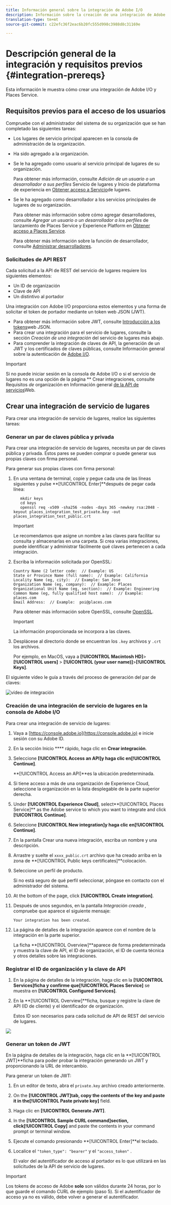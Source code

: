 ```yaml
---
title: Información general sobre la integración de Adobe I/O
description: Información sobre la creación de una integración de Adobe I/O.
translation-type: tm+mt
source-git-commit: c22efc36f2eac6b20fc555d998c3988d8c31169e

---
```



# Descripción general de la integración y requisitos previos {#integration-prereqs}

Esta información le muestra cómo crear una integración de Adobe I/O y Places Service.

## Requisitos previos para el acceso de los usuarios

Compruebe con el administrador del sistema de su organización que se han completado las siguientes tareas:

* Los lugares de servicio principal aparecen en la consola de administración de la organización.
* Ha sido agregado a la organización.
* Se le ha agregado como usuario al servicio principal de lugares de su organización.

   Para obtener más información, consulte *Adición de un usuario o un desarrollador a sus perfiles* Servicio de lugares y Inicio de plataforma de experiencia en [Obtener acceso a Servicio](/help/places-gain-access.md)de lugares.

* Se le ha agregado como desarrollador a los servicios principales de lugares de su organización.

   Para obtener más información sobre cómo agregar desarrolladores, consulte *Agregar un usuario o un desarrollador a los perfiles* de lanzamiento de Places Service y Experience Platform en [Obtener acceso a Places Service](/help/places-gain-access.md).

   Para obtener más información sobre la función de desarrollador, consulte [Administrar desarrolladores](https://helpx.adobe.com/enterprise/using/manage-developers.html).

### Solicitudes de API REST

Cada solicitud a la API de REST del servicio de lugares requiere los siguientes elementos:

* Un ID de organización
* Clave de API
* Un distintivo al portador

Una integración con Adobe I/O proporciona estos elementos y una forma de solicitar el token de portador mediante un token web JSON (JWT).

* Para obtener más información sobre JWT, consulte [Introducción a los tokens](https://jwt.io/introduction/)web JSON.
* Para crear una integración para el servicio de lugares, consulte la sección *Creación de una integración* del servicio de lugares más abajo.
* Para comprender la integración de claves de API, la generación de un JWT y los certificados de claves públicas, consulte Información general sobre la autenticación de [Adobe I/O](https://www.adobe.io/apis/cloudplatform/console/authentication/gettingstarted.html).

>[!IMPORTANT]
>
>Si no puede iniciar sesión en la consola de Adobe I/O o si el servicio de lugares no es una opción de la página ** Crear integraciones, consulte Requisitos *de* organización en Información general [de la API de servicios](/help/web-service-api/places-web-services.md)Web.

## Crear una integración de servicio de lugares

Para crear una integración de servicio de lugares, realice las siguientes tareas:

### Generar un par de claves pública y privada

Para crear una integración de servicio de lugares, necesita un par de claves pública y privada. Estos pares se pueden comprar o puede generar sus propias claves con firma personal.

Para generar sus propias claves con firma personal:

1. En una ventana de terminal, copie y pegue cada una de las líneas siguientes y pulse **[!UICONTROL Enter]**después de pegar cada línea:

   ```text
      mkdir keys
      cd keys
      openssl req -x509 -sha256 -nodes -days 365 -newkey rsa:2048 -keyout places_integration_test_private.key -out    places_integration_test_public.crt
   ```

   >[!IMPORTANT]
   >
   >Le recomendamos que asigne un nombre a las claves para facilitar su consulta y almacenarlas en una carpeta. Si crea varias integraciones, puede identificar y administrar fácilmente qué claves pertenecen a cada integración.

1. Escriba la información solicitada por OpenSSL:

   ```text
   Country Name (2 letter code:  // Example: US
   State or Province Name (full name):  // Example: California
   Locality Name (eg, city):  // Example: San Jose
   Organization Name (eg, company):  // Example: Places
   Organizational Unit Name (eg, section):  // Example: Engineering
   Common Name (eg, fully qualified host name):  // Example: places.com
   Email Address:  // Example:  poi@places.com
   ```

   Para obtener más información sobre OpenSSL, consulte [OpenSSL](https://www.openssl.org/).

   >[!IMPORTANT]
   >
   >La información proporcionada se incorpora a las claves.

1. Desplácese al directorio donde se encuentran los `.key` archivos y `.crt` los archivos.

   Por ejemplo, en MacOS, vaya a **[!UICONTROL Macintosh HD]**>**[!UICONTROL users]** > **[!UICONTROL (your user name)]**>**[!UICONTROL Keys]**.

El siguiente vídeo le guía a través del proceso de generación del par de claves:

![vídeo de integración](/help/assets/places_integration_video.gif)

### Creación de una integración de servicio de lugares en la consola de Adobe I/O

Para crear una integración de servicio de lugares:

1. Vaya a [https://console.adobe.io](https://console.adobe.io) e inicie sesión con su Adobe ID.
1. En la sección Inicio **** rápido, haga clic en **Crear integración**.
1. Seleccione **[!UICONTROL Access an API]**y haga clic en**[!UICONTROL Continue]**.

   **[!UICONTROL Access an API]**es la ubicación predeterminada.

1. Si tiene acceso a más de una organización de Experience Cloud, seleccione la organización en la lista desplegable de la parte superior derecha.
1. Under **[!UICONTROL Experience Cloud]**, select**[!UICONTROL Places Service]** as the Adobe service to which you want to integrate and click **[!UICONTROL Continue]**.
1. Seleccione **[!UICONTROL New integration]**y haga clic en**[!UICONTROL Continue]**.
1. En la pantalla Crear una nueva integración, escriba un nombre y una descripción.
1. Arrastre y suelte el `xxxx_public.crt` archivo que ha creado arriba en la zona de **[!UICONTROL Public keys certificates]**colocación.
1. Seleccione un perfil de producto.

   Si no está seguro de qué perfil seleccionar, póngase en contacto con el administrador del sistema.
1. At the bottom of the page, click **[!UICONTROL Create integration]**.
1. Después de unos segundos, en la pantalla *Integración creada* , compruebe que aparece el siguiente mensaje:

   `Your integration has been created.`

1. La página de detalles de la integración aparece con el nombre de la integración en la parte superior.

   La ficha **[!UICONTROL Overview]**aparece de forma predeterminada y muestra la clave de API, el ID de organización, el ID de cuenta técnica y otros detalles sobre las integraciones.

### Registrar el ID de organización y la clave de API

1. En la página de detalles de la integración, haga clic en la **[!UICONTROL Services]**ficha y confirme que**[!UICONTROL Places Service]** se muestra en **[!UICONTROL Configured Services]**.
1. En la **[!UICONTROL Overview]**ficha, busque y registre la clave de API (ID de cliente) y el identificador de organización.

   Estos ID son necesarios para cada solicitud de API de REST del servicio de lugares.

![](/help/assets/places_orgid_api-key.png)

### Generar un token de JWT

En la página de detalles de la integración, haga clic en la **[!UICONTROL JWT]**ficha para poder probar la integración generando un JWT y proporcionando la URL de intercambio.

Para generar un token de JWT:

1. En un editor de texto, abra el `private.key` archivo creado anteriormente.
1. On the **[!UICONTROL JWT]**tab, copy the contents of the key and paste it in the**[!UICONTROL Paste private key]** field.
1. Haga clic en **[!UICONTROL Generate JWT]**.
1. In the **[!UICONTROL Sample CURL command]**section, click**[!UICONTROL Copy]** and paste the contents in your command prompt or terminal window.
1. Ejecute el comando presionando **[!UICONTROL Enter]**el teclado.
1. Localice el `"token_type": "bearer"` y el `"access_token"` .

   El valor del autentificador de acceso al portador es lo que utilizará en las solicitudes de la API de servicio de lugares.

>[!IMPORTANT]
>
>Los tokens de acceso de Adobe **solo** son válidos durante 24 horas, por lo que guarde el comando CURL de ejemplo (paso 5). Si el autentificador de acceso ya no es válido, debe volver a generar el autentificador.